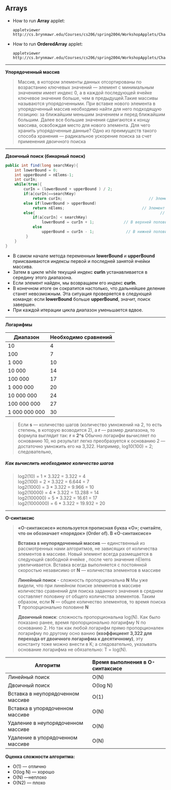 ## Arrays

 - How to run **Array** applet:
 
   ```
   appletviewer http://cs.brynmawr.edu/Courses/cs206/spring2004/WorkshopApplets/Chap02/Array/Array.html
   ```
   
 - How to run **OrderedArray** applet:
    
      ```
      appletviewer http://cs.brynmawr.edu/Courses/cs206/spring2004/WorkshopApplets/Chap02/OrderedArray/Ordered.html
      ```
     
***
      
 **Упорядоченный массив**
> Массив, в котором элементы данных отсортированы по возрастанию ключевых значений — элемент с минимальным значением имеет индекс 0,
> а в каждой последующей ячейке ключевое значение больше, чем в предыдущей.Такие массивы называются упорядоченными.
> При вставке нового элемента в упорядоченный массив необходимо найти для него подходящую позицию: за ближайшим меньшим значением и 
> перед ближайшим большим. Далее все большие значения сдвигаются к концу массива, освобождая место для нового элемента.
> Для чего хранить упорядоченные данные? Одно из преимуществ такого способа хранения — радикальное ускорение поиска за счет применения двоичного поиска

***

**Двоичный поиск (бинарный поиск)**
```java
public int find(long searchKey){
    int lowerBound = 0;
    int upperBound = nElems-1;
    int curIn;
    while(true){
        curIn = (lowerBound + upperBound ) / 2;
        if(a[curIn]==searchKey)
            return curIn;                                      // Элемент найден
        else if(lowerBound > upperBound)
            return nElems;                                  // Элемент не найден
        else{                                                       // Деление диапазона
            if(a[curIn] < searchKey)
                lowerBound = curIn + 1;             // В верхней половине
            else
                upperBound = curIn - 1;              // В нижней половине
         }
    }
}
```
 - В самом начале метода переменным **lowerBound** и **upperBound** приисваиваются индексы первой и последней занятой ячейки массива.
 - Затем в цикле while текущий индекс **curIn** устанавливается в середину этого диапазона.
 - Если элемент найден, мы возвращаем его индекс **curIn**.
 - В конечном итоге он сократится настолько, что дальнейшее деление станет невозможным. 
   Эта ситуация проверяется в следующей команде: если **lowerBound** больше **upperBound**, значит, поиск завершен.
 - При каждой итерации цикла диапазон уменьшается вдвое.
 
 ***
 
 **Логарифмы**
 
 | **Диапазон**        | **Необходимо сравнений**|
 | ------------------- |:----------------------- |
 | 10                  | 4                   	 |
 | 100                 | 7                   	 |
 | 1 000               | 10                  	 |
 | 10 000              | 14                  	 |
 | 100 000             | 17                  	 |
 | 1 000 000           | 20                  	 |
 | 10 000 000          | 24                  	 |
 | 100 000 000         | 27                  	 |
 | 1 000 000 000       | 30                   	 |
   
  > Если **s** — количество шагов (количество умножений на 2, то есть степень, в которую возводится 2), 
  > а **r** — размер диапазона, то формула выглядит так:
  > **r = 2^s**
  > Обычно логарифм вычисляет по основанию 10, но результат легко преобразуется к основанию
  > 2 — достаточно умножить его на 3,322. Например, log10(100) = 2; следовательно,
  
   ##### Как вычислить необходимое количество шагов   
  > log2(10) = 1 × 3.322 = 3.322 = 4     
  > log2(100) = 2 × 3.322 = 6.644 = 7     
  > log2(1000) = 3 * 3.322 = 9.966 = 10   
  > log2(10000) = 4 * 3.322 = 13.288 = 14   
  > log2(100000) = 5 * 3.322 = 16.61 = 17   
  > log2(1000000) = 6 * 3.322 = 19.932 = 20
  
   ***
  
 **O-синтаксис** 
 
> **«O-синтаксисе» используется прописная буква «O»; считайте, что он обозначает «порядок» (Order of). В «O-синтаксисе»**  
>
> **Вставка в неупорядоченный массив** — единственный из рассмотренных нами алгоритмов, не зависящих 
> от количества элементов в массиве. Новый элемент всегда размещается в следующей свободной ячейке ,
> после чего значение nElems увеличивается. Вставка всегда выполняется с постоянной скоростью независимо
> от **N** — количества элементов в массиве
>
> **Линейный поиск** - сложность пропорциональна **N** Мы уже видели, что при линейном поиске элементов 
> в массиве количество сравнений для поиска заданного значения в среднем составляет половину от общего
> количества элементов. Таким образом, если **N** — общее количество элементов, 
> то время поиска **T** пропорционально половине **N**
>
> **Двоичный поиск**: сложность пропорциональна log(N). 
> Как было показано ранее, время пропорционально логарифму N по основанию 2.
>  Но так как любой логарифм прямо пропорционален логарифму по другому осно ванию 
> **(коэффициент 3,322 для перехода от двоичного логарифма к десятичному)**,
>  эту константу тоже можно внести в K; а следовательно, указывать основание логарифма не обязательно:
>  T = log(N).

 | **Алгоритм**                       | **Время выполнения в O-синтаксисе**|
 | ---------------------------------- |:---------------------------------- |
 | Линейный поиск                     | O(N)                		       |
 | Двоичный поиск                     | O(log N)              		       |
 | Вставка в неупорядоченном массиве  | O(1)                  		       |
 | Вставка в упорядоченном массиве    | O(N)                 		       |
 | Удаление в неупорядоченном массиве | O(N)                  		       |
 | Удаление в упорядоченном массиве   | O(N)                  		       |


**Оценка сложности алгоритма:** 
  - O(1) — отлично
  - O(log N) — хорошо
  - O(N) —неплохо
  - O(N2) — плохо